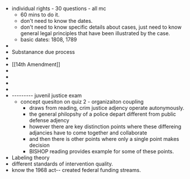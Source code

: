 - individual rights - 30 questions - all mc
	- 60 mins to do it.
	- don't need to know the dates.
	- don't need to know specific details about cases, just need to know general legal principles that have been illustrated by the case.
	- basic dates: 1808, 1789
-
- Substanance due process
-
- [[14th Amendment]]
-
-
-
-
- --------- juvenil justice exam
	- concept quesiton on quiz 2 - organizaiton coupling
		- draws from reading, crim justice adjency operate autonymously.
		- the general philopshy of a police depart different from public defense adjency
		- however there are key distinction points where these differeing adjancies have to come together and collaborate
		- and then there is other points where only a single point makes decision
		- BISHOP reading provides example for some of these points.
- Labeling theory
- different standards of intervention quality.
- know the 1968 act-- created federal funding streams.